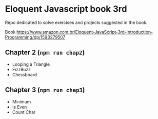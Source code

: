# Eloquent Javascript book 3rd

Repo dedicated to solve exercises and projects suggested in the book.

Book <https://www.amazon.com.br/Eloquent-JavaScript-3rd-Introduction-Programming/dp/1593279507>

## Chapter 2 (`npm run chap2`)

- Looping a Triangle
- FizzBuzz
- Chessboard

## Chapter 3 (`npm run chap3`)

- Minimum
- Is Even
- Count Char
